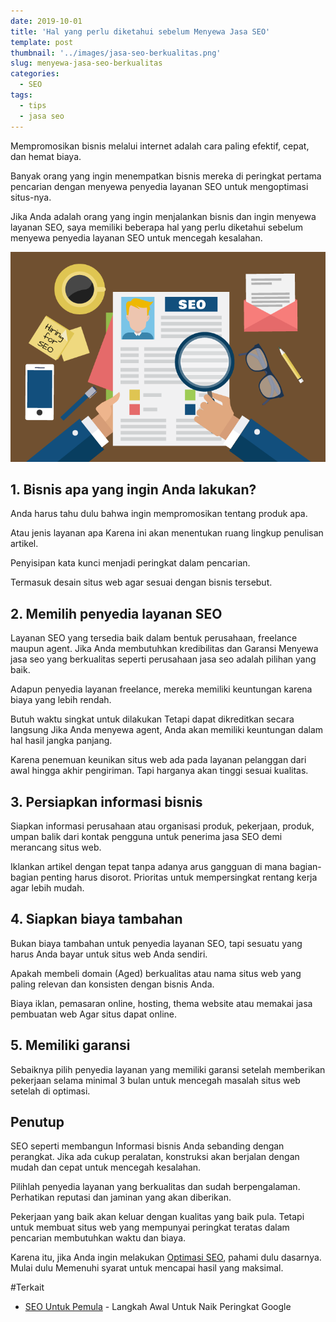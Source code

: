 ```yaml
---
date: 2019-10-01
title: 'Hal yang perlu diketahui sebelum Menyewa Jasa SEO'
template: post
thumbnail: '../images/jasa-seo-berkualitas.png'
slug: menyewa-jasa-seo-berkualitas
categories:
  - SEO
tags:
  - tips
  - jasa seo
---
```


Mempromosikan bisnis melalui internet adalah cara paling efektif, cepat, dan hemat biaya. 

Banyak orang yang ingin menempatkan bisnis mereka di peringkat pertama pencarian dengan menyewa penyedia layanan SEO untuk mengoptimasi situs-nya.

Jika Anda adalah orang yang ingin menjalankan bisnis dan ingin menyewa layanan SEO, saya memiliki beberapa hal yang perlu diketahui sebelum menyewa penyedia layanan SEO untuk mencegah kesalahan.

![](../images/memilih-jasa-seo-berkualitas.png)

## 1. Bisnis apa yang ingin Anda lakukan?

Anda harus tahu dulu bahwa ingin mempromosikan tentang produk apa.

Atau jenis layanan apa Karena ini akan menentukan ruang lingkup penulisan artikel. 

Penyisipan kata kunci menjadi peringkat dalam pencarian. 

Termasuk desain situs web agar sesuai dengan bisnis tersebut.

## 2. Memilih penyedia layanan SEO

Layanan SEO yang tersedia baik dalam bentuk perusahaan, freelance maupun agent. Jika Anda membutuhkan kredibilitas dan Garansi Menyewa jasa seo yang berkualitas seperti perusahaan jasa seo adalah pilihan yang baik.

Adapun penyedia layanan freelance, mereka memiliki keuntungan karena biaya yang lebih rendah. 

Butuh waktu singkat untuk dilakukan Tetapi dapat dikreditkan secara langsung Jika Anda menyewa agent, Anda akan memiliki keuntungan dalam hal hasil jangka panjang. 

Karena penemuan keunikan situs web ada pada layanan pelanggan dari awal hingga akhir pengiriman. Tapi harganya akan tinggi sesuai kualitas.

## 3. Persiapkan informasi bisnis

Siapkan informasi perusahaan atau organisasi produk, pekerjaan, produk, umpan balik dari kontak pengguna untuk penerima jasa SEO demi merancang situs web.

Iklankan artikel dengan tepat tanpa adanya arus gangguan di mana bagian-bagian penting harus disorot. Prioritas untuk mempersingkat rentang kerja agar lebih mudah.

## 4. Siapkan biaya tambahan

Bukan biaya tambahan untuk penyedia layanan SEO, tapi sesuatu yang harus Anda bayar untuk situs web Anda sendiri. 

Apakah membeli domain (Aged) berkualitas atau nama situs web yang paling relevan dan konsisten dengan bisnis Anda. 

Biaya iklan, pemasaran online, hosting, thema website atau memakai jasa pembuatan web Agar situs dapat online.

## 5. Memiliki garansi 

Sebaiknya pilih penyedia layanan yang memiliki garansi setelah memberikan pekerjaan selama minimal 3 bulan untuk mencegah masalah situs web setelah di optimasi.

## Penutup

SEO seperti membangun Informasi bisnis Anda sebanding dengan perangkat. Jika ada cukup peralatan, konstruksi akan berjalan dengan mudah dan cepat untuk mencegah kesalahan. 

Pilihlah penyedia layanan yang berkualitas dan sudah berpengalaman. Perhatikan reputasi dan jaminan yang akan diberikan.

Pekerjaan yang baik akan keluar dengan kualitas yang baik pula. Tetapi untuk membuat situs web yang mempunyai peringkat teratas dalam pencarian membutuhkan waktu dan biaya.

Karena itu, jika Anda ingin melakukan [Optimasi SEO](https://www.aradechoco.com/SEO-untuk-pemula/), pahami dulu dasarnya. Mulai dulu Memenuhi syarat untuk mencapai hasil yang maksimal.

#Terkait

- [SEO Untuk Pemula](https://www.aradechoco.com/SEO-untuk-pemula/) - Langkah Awal Untuk Naik Peringkat Google 




